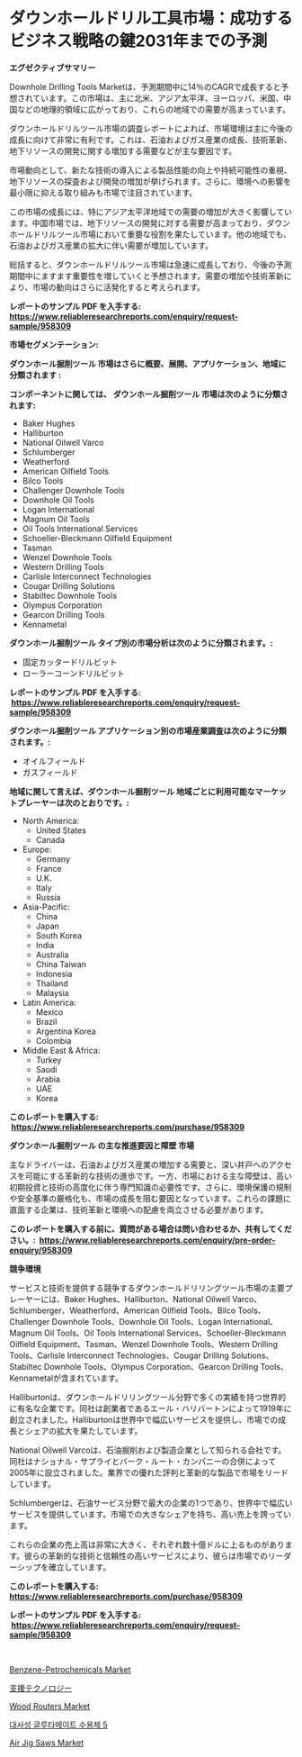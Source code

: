 <p><h1>ダウンホールドリル工具市場：成功するビジネス戦略の鍵2031年までの予測</h1></p><p><strong>エグゼクティブサマリー</strong></p>
<p><p>Downhole Drilling Tools Marketは、予測期間中に14％のCAGRで成長すると予想されています。この市場は、主に北米、アジア太平洋、ヨーロッパ、米国、中国などの地理的領域に広がっており、これらの地域での需要が高まっています。</p><p>ダウンホールドリルツール市場の調査レポートによれば、市場環境は主に今後の成長に向けて非常に有利です。これは、石油およびガス産業の成長、技術革新、地下リソースの開発に関する増加する需要などが主な要因です。</p><p>市場動向として、新たな技術の導入による製品性能の向上や持続可能性の重視、地下リソースの探査および開発の増加が挙げられます。さらに、環境への影響を最小限に抑える取り組みも市場で注目されています。</p><p>この市場の成長には、特にアジア太平洋地域での需要の増加が大きく影響しています。中国市場では、地下リソースの開発に対する需要が高まっており、ダウンホールドリルツール市場において重要な役割を果たしています。他の地域でも、石油およびガス産業の拡大に伴い需要が増加しています。</p><p>総括すると、ダウンホールドリルツール市場は急速に成長しており、今後の予測期間中にますます重要性を増していくと予想されます。需要の増加や技術革新により、市場の動向はさらに活発化すると考えられます。</p></p>
<p><strong>レポートのサンプル PDF を入手する: <a href="https://www.reliableresearchreports.com/enquiry/request-sample/958309">https://www.reliableresearchreports.com/enquiry/request-sample/958309</a></strong></p>
<p><strong>市場セグメンテーション:</strong></p>
<p><strong> ダウンホール掘削ツール 市場はさらに概要、展開、アプリケーション、地域に分類されます :</strong></p>
<p><strong>コンポーネントに関しては、 ダウンホール掘削ツール 市場は次のように分類されます: &nbsp;</strong></p>
<p><ul><li>Baker Hughes</li><li>Halliburton</li><li>National Oilwell Varco</li><li>Schlumberger</li><li>Weatherford</li><li>American Oilfield Tools</li><li>Bilco Tools</li><li>Challenger Downhole Tools</li><li>Downhole Oil Tools</li><li>Logan International</li><li>Magnum Oil Tools</li><li>Oil Tools International Services</li><li>Schoeller-Bleckmann Oilfield Equipment</li><li>Tasman</li><li>Wenzel Downhole Tools</li><li>Western Drilling Tools</li><li>Carlisle Interconnect Technologies</li><li>Cougar Drilling Solutions</li><li>Stabiltec Downhole Tools</li><li>Olympus Corporation</li><li>Gearcon Drilling Tools</li><li>Kennametal</li></ul></p>
<p><strong> ダウンホール掘削ツール タイプ別の市場分析は次のように分類されます。:</strong></p>
<p><ul><li>固定カッタードリルビット</li><li>ローラーコーンドリルビット</li></ul></p>
<p><strong>レポートのサンプル PDF を入手する: &nbsp;<a href="https://www.reliableresearchreports.com/enquiry/request-sample/958309">https://www.reliableresearchreports.com/enquiry/request-sample/958309</a></strong></p>
<p><strong> ダウンホール掘削ツール アプリケーション別の市場産業調査は次のように分類されます。:</strong></p>
<p><ul><li>オイルフィールド</li><li>ガスフィールド</li></ul></p>
<p><strong>地域に関して言えば、ダウンホール掘削ツール 地域ごとに利用可能なマーケットプレーヤーは次のとおりです。:</strong></p>
<p><ul>
    <li>
        North America:
        <ul>
            <li>United States</li>
            <li>Canada</li>
        </ul>
    </li>
    <li>
        Europe:
        <ul>
            <li>Germany</li>
            <li>France</li>
            <li>U.K.</li>
            <li>Italy</li>
            <li>Russia</li>
        </ul>
    </li>
    <li>
        Asia-Pacific:
        <ul>
            <li>China</li>
            <li>Japan</li>
            <li>South Korea</li>
            <li>India</li>
            <li>Australia</li>
            <li>China Taiwan</li>
            <li>Indonesia</li>
            <li>Thailand</li>
            <li>Malaysia</li>
        </ul>
    </li>
    <li>
        Latin America:
        <ul>
            <li>Mexico</li>
            <li>Brazil</li>
            <li>Argentina Korea</li>
            <li>Colombia</li>
        </ul>
    </li>
    <li>
        Middle East & Africa:
        <ul>
            <li>Turkey</li>
            <li>Saudi</li>
            <li>Arabia</li>
            <li>UAE</li>
            <li>Korea</li>
        </ul>
    </li>
    </ul></p>
<p><strong>このレポートを購入する: &nbsp;<a href="https://www.reliableresearchreports.com/purchase/958309">https://www.reliableresearchreports.com/purchase/958309</a></strong></p>
<p><strong>ダウンホール掘削ツール の主な推進要因と障壁 市場</strong></p>
<p><p>主なドライバーは、石油およびガス産業の増加する需要と、深い井戸へのアクセスを可能にする革新的な技術の進歩です。一方、市場における主な障壁は、高い初期投資と技術の高度化に伴う専門知識の必要性です。さらに、環境保護の規制や安全基準の厳格化も、市場の成長を阻む要因となっています。これらの課題に直面する企業は、技術革新と環境への配慮を両立させる必要があります。</p></p>
<p><strong>このレポートを購入する前に、質問がある場合は問い合わせるか、共有してください。:&nbsp; <a href="https://www.reliableresearchreports.com/enquiry/pre-order-enquiry/958309">https://www.reliableresearchreports.com/enquiry/pre-order-enquiry/958309</a></strong></p>
<p><strong>競争環境</strong></p>
<p><p>サービスと技術を提供する競争するダウンホールドリリングツール市場の主要プレーヤーには、Baker Hughes、Halliburton、National Oilwell Varco、Schlumberger、Weatherford、American Oilfield Tools、Bilco Tools、Challenger Downhole Tools、Downhole Oil Tools、Logan International、Magnum Oil Tools、Oil Tools International Services、Schoeller-Bleckmann Oilfield Equipment、Tasman、Wenzel Downhole Tools、Western Drilling Tools、Carlisle Interconnect Technologies、Cougar Drilling Solutions、Stabiltec Downhole Tools、Olympus Corporation、Gearcon Drilling Tools、Kennametalが含まれています。</p><p>Halliburtonは、ダウンホールドリリングツール分野で多くの実績を持つ世界的に有名な企業です。同社は創業者であるエール・ハリバートンによって1919年に創立されました。Halliburtonは世界中で幅広いサービスを提供し、市場での成長とシェアの拡大を果たしています。</p><p>National Oilwell Varcoは、石油掘削および製造企業として知られる会社です。同社はナショナル・サプライとバーク・ルート・カンパニーの合併によって2005年に設立されました。業界での優れた評判と革新的な製品で市場をリードしています。</p><p>Schlumbergerは、石油サービス分野で最大の企業の1つであり、世界中で幅広いサービスを提供しています。市場での大きなシェアを持ち、高い売上を誇っています。</p><p>これらの企業の売上高は非常に大きく、それぞれ数十億ドルに上るものがあります。彼らの革新的な技術と信頼性の高いサービスにより、彼らは市場でのリーダーシップを確立しています。</p></p>
<p><strong>このレポートを購入する: &nbsp; <a href="https://www.reliableresearchreports.com/purchase/958309">https://www.reliableresearchreports.com/purchase/958309</a></strong></p>
<p><strong>レポートのサンプル PDF を入手する: &nbsp;<a href="https://www.reliableresearchreports.com/enquiry/request-sample/958309">https://www.reliableresearchreports.com/enquiry/request-sample/958309</a></strong><strong></strong></p>
<p>&nbsp;</p>
<p><p><a href="https://view.publitas.com/reportprime-1/benzene-petrochemicals-market-offer-valuable-insights-into-market-size-market-share-market-trends-and-projections-spanning-from-2024-to-2031/">Benzene-Petrochemicals Market</a></p><p><a href="https://medium.com/@chupp85/%E3%82%A2%E3%82%B7%E3%82%B9%E3%83%88%E3%83%86%E3%82%AF%E3%83%8E%E3%83%AD%E3%82%B8%E3%83%BC%E5%B8%82%E5%A0%B4%E3%82%A4%E3%83%B3%E3%82%B5%E3%82%A4%E3%83%88-%E5%B8%82%E5%A0%B4%E5%8B%95%E5%90%91-%E6%88%90%E9%95%B7-%E4%BA%88%E6%B8%AC-2024%E5%B9%B4%E3%81%8B%E3%82%892031%E5%B9%B4%E3%81%BE%E3%81%A7-852776abb62f">支援テクノロジー</a></p><p><a href="https://fuschia-pecorino-a6d.notion.site/Global-Wood-Routers-Market-Size-and-Market-Trends-Insights-and-Projections-from-2024-to-2031-820deb98318b40dcbcbf9dce17241e10">Wood Routers Market</a></p><p><a href="https://medium.com/@hemantdesphyueqnd3dfnln68/%EA%B7%B9%EC%84%B1-%EA%B8%80%EB%A3%A8%ED%83%80%EB%A9%94%EC%9D%B4%ED%8A%B8-%EC%88%98%EC%9A%A9%EC%B2%B4-5-%EC%8B%9C%EC%9E%A5%EC%9D%80-%EC%8B%9C%EC%9E%A5-%EC%A0%90%EC%9C%A0%EC%9C%A8-%EC%8B%9C%EC%9E%A5-%ED%8A%B8%EB%A0%8C%EB%93%9C-%EB%B0%8F-%EC%8B%9C%EC%9E%A5-%EC%84%B1%EC%9E%A5%EC%97%90-%EB%8C%80%ED%95%9C-%EC%A0%95%EB%B3%B4%EB%A5%BC-%EC%A0%9C%EA%B3%B5%ED%95%A9%EB%8B%88%EB%8B%A4-8b39faacff2f">대사성 글루타메이트 수용체 5</a></p><p><a href="https://florentine-yuzu-f42.notion.site/Air-Jig-Saws-Market-Offers-Provide-Insightful-Data-for-the-Time-Period-from-2024-to-2031-and-also-Pr-b7a2459fe1ba44e6a3597fe8f70430f0">Air Jig Saws Market</a></p></p>